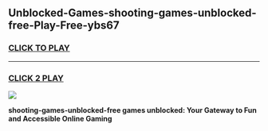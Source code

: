 
## Unblocked-Games-shooting-games-unblocked-free-Play-Free-ybs67
<h3>
<a href="https://premium76.site?title=shooting-games-unblocked-free&ref=18A1">CLICK TO PLAY</a></h3>
<hr>

<h3>
<a href="https://premium76.site?title=shooting-games-unblocked-free&ref=18A1">CLICK 2 PLAY</a>
  
</h3>

<a href="https://premium76.site?title=shooting-games-unblocked-free&ref=18A1"><img src="https://clearcache.store/games.png"></a>


**shooting-games-unblocked-free games unblocked: Your Gateway to Fun and Accessible Online Gaming**
